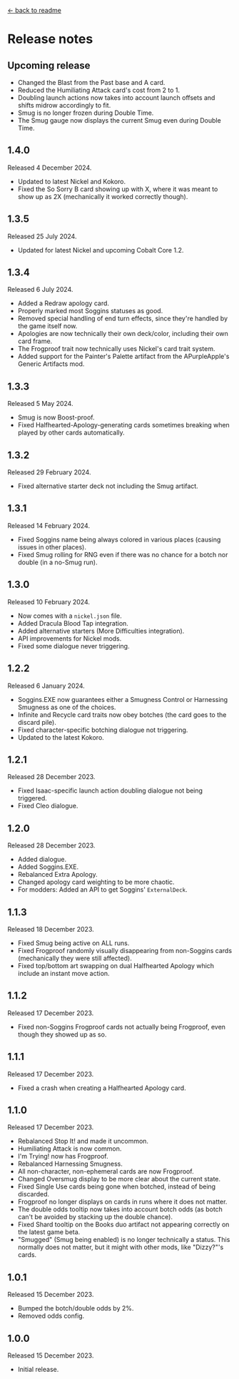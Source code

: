 [← back to readme](README.md)

# Release notes

## Upcoming release

* Changed the Blast from the Past base and A card.
* Reduced the Humiliating Attack card's cost from 2 to 1.
* Doubling launch actions now takes into account launch offsets and shifts midrow accordingly to fit.
* Smug is no longer frozen during Double Time.
* The Smug gauge now displays the current Smug even during Double Time.

## 1.4.0
Released 4 December 2024.

* Updated to latest Nickel and Kokoro.
* Fixed the So Sorry B card showing up with X, where it was meant to show up as 2X (mechanically it worked correctly though).

## 1.3.5
Released 25 July 2024.

* Updated for latest Nickel and upcoming Cobalt Core 1.2.

## 1.3.4
Released 6 July 2024.

* Added a Redraw apology card.
* Properly marked most Soggins statuses as good.
* Removed special handling of end turn effects, since they're handled by the game itself now.
* Apologies are now technically their own deck/color, including their own card frame.
* The Frogproof trait now technically uses Nickel's card trait system.
* Added support for the Painter's Palette artifact from the APurpleApple's Generic Artifacts mod.

## 1.3.3
Released 5 May 2024.

* Smug is now Boost-proof.
* Fixed Halfhearted-Apology-generating cards sometimes breaking when played by other cards automatically.

## 1.3.2
Released 29 February 2024.

* Fixed alternative starter deck not including the Smug artifact.

## 1.3.1
Released 14 February 2024.

* Fixed Soggins name being always colored in various places (causing issues in other places).
* Fixed Smug rolling for RNG even if there was no chance for a botch nor double (in a no-Smug run).

## 1.3.0
Released 10 February 2024.

* Now comes with a `nickel.json` file.
* Added Dracula Blood Tap integration.
* Added alternative starters (More Difficulties integration).
* API improvements for Nickel mods.
* Fixed some dialogue never triggering.

## 1.2.2
Released 6 January 2024.

* Soggins.EXE now guarantees either a Smugness Control or Harnessing Smugness as one of the choices.
* Infinite and Recycle card traits now obey botches (the card goes to the discard pile).
* Fixed character-specific botching dialogue not triggering.
* Updated to the latest Kokoro.

## 1.2.1
Released 28 December 2023.

* Fixed Isaac-specific launch action doubling dialogue not being triggered.
* Fixed Cleo dialogue.

## 1.2.0
Released 28 December 2023.

* Added dialogue.
* Added Soggins.EXE.
* Rebalanced Extra Apology.
* Changed apology card weighting to be more chaotic.
* For modders: Added an API to get Soggins' `ExternalDeck`.

## 1.1.3
Released 18 December 2023.

* Fixed Smug being active on ALL runs.
* Fixed Frogproof randomly visually disappearing from non-Soggins cards (mechanically they were still affected).
* Fixed top/bottom art swapping on dual Halfhearted Apology which include an instant move action.

## 1.1.2
Released 17 December 2023.

* Fixed non-Soggins Frogproof cards not actually being Frogproof, even though they showed up as so.

## 1.1.1
Released 17 December 2023.

* Fixed a crash when creating a Halfhearted Apology card.

## 1.1.0
Released 17 December 2023.

* Rebalanced Stop It! and made it uncommon.
* Humiliating Attack is now common.
* I'm Trying! now has Frogproof.
* Rebalanced Harnessing Smugness.
* All non-character, non-ephemeral cards are now Frogproof.
* Changed Oversmug display to be more clear about the current state.
* Fixed Single Use cards being gone when botched, instead of being discarded.
* Frogproof no longer displays on cards in runs where it does not matter.
* The double odds tooltip now takes into account botch odds (as botch can't be avoided by stacking up the double chance).
* Fixed Shard tooltip on the Books duo artifact not appearing correctly on the latest game beta.
* "Smugged" (Smug being enabled) is no longer technically a status. This normally does not matter, but it might with other mods, like "Dizzy?"'s cards.

## 1.0.1
Released 15 December 2023.

* Bumped the botch/double odds by 2%.
* Removed odds config.

## 1.0.0
Released 15 December 2023.

* Initial release.